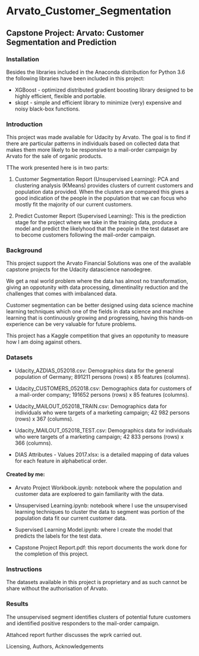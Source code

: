# Arvato_Customer_Segmentation
## Capstone Project: Arvato: Customer Segmentation and Prediction

### Installation

Besides the libraries included in the Anaconda distribution for Python 3.6 the following libraries have been included in this project:

* XGBoost - optimized distributed gradient boosting library designed to be highly efficient, flexible and portable.
* skopt - simple and efficient library to minimize (very) expensive and noisy black-box functions.

### Introduction

This project was made available for Udacity by Arvato. The goal is to find if there are particular patterns in individuals based on collected data that makes them more likely to be responsive to a mail-order campaign by Arvato for the sale of organic products.

TThe work presented here is in two parts:

1. Customer Segmentation Report (Unsupervised Learning): PCA and clustering analysis (KMeans) provides clusters of current customers and population data provided.  When the clusters are compared this gives a good indication of the people in the population that we can focus who mostly fit the majority of our current customers.

2. Predict Customer Report (Supervised Learning): This is the prediction stage for the project where we take in the training data, produce a model and predict the likelyhood that the people in the test dataset are to become customers following the mail-order campaign.

### Background

This project support the Arvato Financial Solutions was one of the available capstone projects for the Udacity datascience nanodegree.  

We get a real world problem where the data has almost no transformation, giving an oppotunity with data processing, dimentinality reduction and the challenges that comes with imbalanced data.

Customer segmentation can be better designed using data science machine learning techniques which one of the fields in data science and machine learning that is continuously growing and progressing, having this hands-on experience can be very valuable for future problems.

This project has a Kaggle competition that gives an oppotunity to measure how I am doing against others.

### Datasets

* Udacity_AZDIAS_052018.csv: Demographics data for the general population of Germany; 891211 persons (rows) x 85 features (columns).

* Udacity_CUSTOMERS_052018.csv: Demographics data for customers of a mail-order company; 191652 persons (rows) x 85 features (columns).

* Udacity_MAILOUT_052018_TRAIN.csv: Demographics data for individuals who were targets of a marketing campaign; 42 982 persons (rows) x 367 (columns).

* Udacity_MAILOUT_052018_TEST.csv: Demographics data for individuals who were targets of a marketing campaign; 42 833 persons (rows) x 366 (columns).

* DIAS Attributes - Values 2017.xlsx: is a detailed mapping of data values for each feature in alphabetical order.

#### Created by me:

* Arvato Project Workbook.ipynb: notebook where the population and customer data are exploered to gain familiarity with the data.

* Unsupervised Learning.ipynb: notebook where I use the unsupervised learning techniques to cluster the data to segment was portion of the population data fit our current customer data.

* Supervised Learning Model.ipynb: where I create the model that predicts the labels for the test data.

* Capstone Project Report.pdf: this report documents the work done for the completion of this project.

### Instructions

The datasets available in this project is proprietary and as such cannot be share without the authorisation of Arvato.

### Results

The unsupervised segment identifies clusters of potential future customers and identified positive responders to the mail-order campaign.

Attahced report further discusses the wprk carried out.

Licensing, Authors, Acknowledgements
